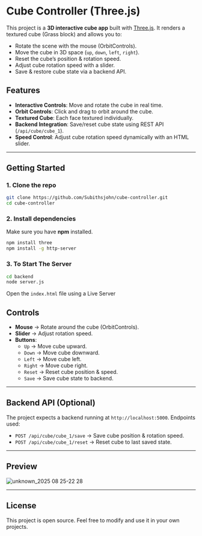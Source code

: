 # Cube Controller (Three.js)
This project is a **3D interactive cube app** built with [Three.js](https://threejs.org/).
It renders a textured cube (Grass block) and allows you to:
* Rotate the scene with the mouse (OrbitControls).
* Move the cube in 3D space (`up`, `down`, `left`, `right`).
* Reset the cube’s position & rotation speed.
* Adjust cube rotation speed with a slider.
* Save & restore cube state via a backend API.

## Features
*  **Interactive Controls**: Move and rotate the cube in real time.
*  **Orbit Controls**: Click and drag to orbit around the cube.
*  **Textured Cube**: Each face textured individually.
*  **Backend Integration**: Save/reset cube state using REST API (`/api/cube/cube_1`).
*  **Speed Control**: Adjust cube rotation speed dynamically with an HTML slider.

---
##  Getting Started

### 1. Clone the repo
```bash
git clone https://github.com/Subithsjohn/cube-controller.git
cd cube-controller
```
### 2. Install dependencies

Make sure you have **npm** installed.
```bash
npm install three
npm install -g http-server
```
### 3. To Start The Server
```bash
cd backend
node server.js
```
Open the ```index.html``` file using a Live Server

##  Controls
* **Mouse** → Rotate around the cube (OrbitControls).
* **Slider** → Adjust rotation speed.
* **Buttons**:
  *  `Up` → Move cube upward.
  *  `Down` → Move cube downward.
  *  `Left` → Move cube left.
  * `Right` → Move cube right.
  *  `Reset` → Reset cube position & speed.
  *  `Save` → Save cube state to backend.
---

##  Backend API (Optional)

The project expects a backend running at `http://localhost:5000`.
Endpoints used:
* `POST /api/cube/cube_1/save` → Save cube position & rotation speed.
* `POST /api/cube/cube_1/reset` → Reset cube to last saved state.

---
##  Preview

![unknown_2025 08 25-22 28](https://github.com/user-attachments/assets/b254d242-cbc7-4988-bc74-7bbbfb110c25)

---

##  License

This project is open source. Feel free to modify and use it in your own projects.
